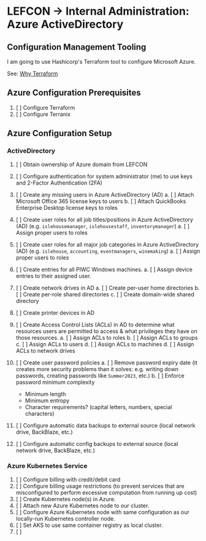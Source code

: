 # LEFCON -> Internal Administration: Azure ActiveDirectory

## Configuration Management Tooling

I am going to use Hashicorp's Terraform tool to configure Microsoft Azure.

See: [Why Terraform](./terraform-why.md)

## Azure Configuration Prerequisites

1. [ ] Configure Terraform
2. [ ] Configure Terranix

## Azure Configuration Setup

### ActiveDirectory

1. [ ] Obtain ownership of Azure domain from LEFCON
2. [ ] Configure authentication for system administrator (me) to use keys and 2-Factor Authentication (2FA)
3. [ ] Create any missing users in Azure ActiveDirectory (AD)
  a. [ ] Attach Microsoft Office 365 license keys to users
  b. [ ] Attach QuickBooks Enterprise Desktop license keys to roles

4. [ ] Create user roles for all job titles/positions in Azure ActiveDirectory (AD) (e.g. `islehousemanager`, `islehousestaff`, `inventorymanager`)
  a. [ ] Assign proper users to roles

5. [ ] Create user roles for all major job categories in Azure ActiveDirectory (AD) (e.g. `islehouse`, `accounting`, `eventmanagers`, `winemaking`)
  a. [ ] Assign proper users to roles

6. [ ] Create entries for all PIWC Windows machines.
  a. [ ] Assign device entries to their assigned user.

7. [ ] Create network drives in AD
  a. [ ] Create per-user home directories
  b. [ ] Create per-role shared directories
  c. [ ] Create domain-wide shared directory

8. [ ] Create printer devices in AD

9. [ ] Create Access Control Lists (ACLs) in AD to determine what resources users are permitted to access & what privileges they have on those resources.
  a. [ ] Assign ACLs to roles
  b. [ ] Assign ACLs to groups
  c. [ ] Assign ACLs to users
  d. [ ] Assign ACLs to machines
  d. [ ] Assign ACLs to network drives

10. [ ] Create user password policies
  a. [ ] Remove password expiry date (it creates more security problems than it solves: e.g. writing down passwords, creating passwords like `Summer2023`, etc.)
  b. [ ] Enforce password minimum complexity
    - Minimum length
    - Minimum entropy
    - Character requirements? (capital letters, numbers, special characters)

11. [ ] Configure automatic data backups to external source (local network drive, BackBlaze, etc.)
12. [ ] Configure automatic config backups to external source (local network drive, BackBlaze, etc.)


### Azure Kubernetes Service

1. [ ] Configure billing with credit/debit card
2. [ ] Configure billing usage restrictions (to prevent services that are misconfigured to perform excessive computation from running up cost)
3. [ ] Create Kubernetes node(s) in Azure.
4. [ ] Attach new Azure Kubernetes node to our cluster.
5. [ ] Configure Azure Kubernetes node with same configuration as our locally-run Kubernetes controller node.
6. [ ] Set AKS to use same container registry as local cluster.
7. [ ]


